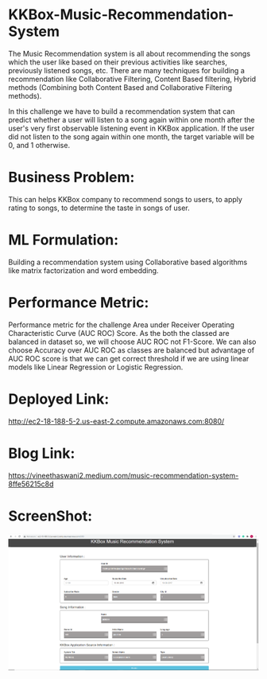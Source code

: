 # KKBox-Music-Recommendation-System
The Music Recommendation system is all about recommending the songs which the user like based on their previous activities like searches, previously listened songs, etc. There are many techniques for building a recommendation like Collaborative Filtering, Content Based filtering, Hybrid methods (Combining both Content Based and Collaborative Filtering methods). 

In this challenge we have to build a recommendation system that can predict whether a user will listen to a song again within one month after the user's very first observable listening event in KKBox application. If the user did not listen to the song again within one month, the target variable will be 0, and 1 otherwise.  

# Business Problem: 
This can helps KKBox company to recommend songs to users, to apply rating to songs, to determine the taste in songs of user. 

# ML Formulation:
Building a recommendation system using Collaborative based algorithms like matrix factorization and word embedding. 

# Performance Metric: 
Performance metric for the challenge Area under Receiver Operating Characteristic Curve (AUC ROC) Score. As the both the classed are balanced in dataset so, we will choose AUC ROC not F1-Score. We can also choose Accuracy over AUC ROC as classes are balanced but advantage of AUC ROC score is that we can get correct threshold if we are using linear models like Linear Regression or Logistic Regression.

# Deployed Link:
http://ec2-18-188-5-2.us-east-2.compute.amazonaws.com:8080/

# Blog Link:
https://vineethaswani2.medium.com/music-recommendation-system-8ffe56215c8d

# ScreenShot:
![alt text](https://github.com/vineet22h/KKBox-Music-Recommendation-System/blob/main/screenshot.png)
